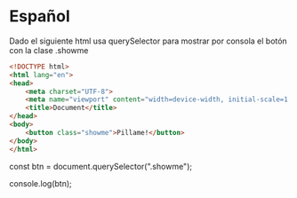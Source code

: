 # Español
Dado el siguiente html usa querySelector para mostrar por consola el botón con la clase .showme

```html
<!DOCTYPE html>
<html lang="en">
<head>
    <meta charset="UTF-8">
    <meta name="viewport" content="width=device-width, initial-scale=1.0">
    <title>Document</title>
</head>
<body>
    <button class="showme">Pillame!</button>
</body>
</html>
```

const btn = document.querySelector(".showme");

console.log(btn);